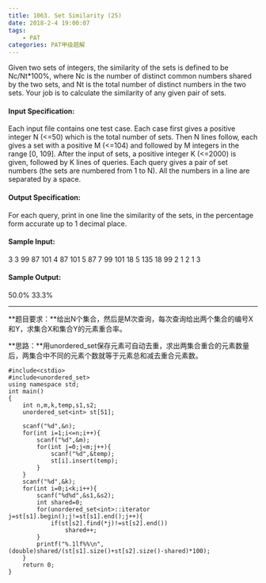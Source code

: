 ```yaml
---
title: 1063. Set Similarity (25)
date: 2018-2-4 19:00:07
tags: 
	- PAT
categories: PAT甲级题解
---
```


Given two sets of integers, the similarity of the sets is defined to be Nc/Nt*100%, where Nc is the number of distinct common numbers shared by the two sets, and Nt is the total number of distinct numbers in the two sets. Your job is to calculate the similarity of any given pair of sets.

#### Input Specification:

Each input file contains one test case. Each case first gives a positive integer N (<=50) which is the total number of sets. Then N lines follow, each gives a set with a positive M (<=104) and followed by M integers in the range [0, 109]. After the input of sets, a positive integer K (<=2000) is given, followed by K lines of queries. Each query gives a pair of set numbers (the sets are numbered from 1 to N). All the numbers in a line are separated by a space.

#### Output Specification:

For each query, print in one line the similarity of the sets, in the percentage form accurate up to 1 decimal place.

#### Sample Input:
3
3 99 87 101
4 87 101 5 87
7 99 101 18 5 135 18 99
2
1 2
1 3
#### Sample Output:
50.0%
33.3%

***
**题目要求：**给出N个集合，然后是M次查询，每次查询给出两个集合的编号X和Y，求集合X和集合Y的元素重合率。

**思路：**用unordered_set保存元素可自动去重，求出两集合重合的元素数量后，两集合中不同的元素个数就等于元素总和减去重合元素数。

```
#include<cstdio>
#include<unordered_set>
using namespace std;
int main()
{
    int n,m,k,temp,s1,s2;
    unordered_set<int> st[51];

    scanf("%d",&n);
    for(int i=1;i<=n;i++){
        scanf("%d",&m);
        for(int j=0;j<m;j++){
            scanf("%d",&temp);
            st[i].insert(temp);
        }
    }
    scanf("%d",&k);
    for(int i=0;i<k;i++){
        scanf("%d%d",&s1,&s2);
        int shared=0;
        for(unordered_set<int>::iterator j=st[s1].begin();j!=st[s1].end();j++){
            if(st[s2].find(*j)!=st[s2].end())
                shared++;
        }
        printf("%.1lf%%\n",(double)shared/(st[s1].size()+st[s2].size()-shared)*100);
    }
    return 0;
}
```